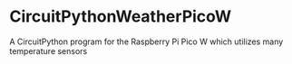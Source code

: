 # CircuitPythonWeatherPicoW
A CircuitPython program for the Raspberry Pi Pico W which utilizes many temperature sensors

